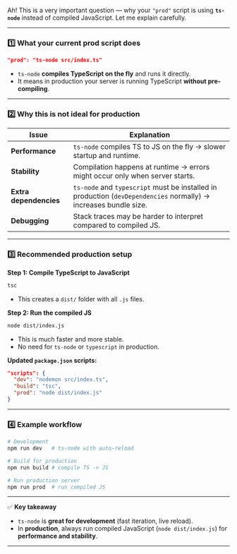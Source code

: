 Ah! This is a very important question — why your `"prod"` script is using **`ts-node`** instead of compiled JavaScript. Let me explain carefully.

---

### 1️⃣ What your current prod script does

```json
"prod": "ts-node src/index.ts"
```

* `ts-node` **compiles TypeScript on the fly** and runs it directly.
* It means in production your server is running TypeScript **without pre-compiling**.

---

### 2️⃣ Why this is **not ideal for production**

| Issue                  | Explanation                                                                                                      |
| ---------------------- | ---------------------------------------------------------------------------------------------------------------- |
| **Performance**        | `ts-node` compiles TS to JS on the fly → slower startup and runtime.                                             |
| **Stability**          | Compilation happens at runtime → errors might occur only when server starts.                                     |
| **Extra dependencies** | `ts-node` and `typescript` must be installed in production (`devDependencies` normally) → increases bundle size. |
| **Debugging**          | Stack traces may be harder to interpret compared to compiled JS.                                                 |

---

### 3️⃣ Recommended production setup

**Step 1: Compile TypeScript to JavaScript**

```bash
tsc
```

* This creates a `dist/` folder with all `.js` files.

**Step 2: Run the compiled JS**

```bash
node dist/index.js
```

* This is much faster and more stable.
* No need for `ts-node` or `typescript` in production.

**Updated `package.json` scripts:**

```json
"scripts": {
  "dev": "nodemon src/index.ts",
  "build": "tsc",
  "prod": "node dist/index.js"
}
```

---

### 4️⃣ Example workflow

```bash
# Development
npm run dev   # ts-node with auto-reload

# Build for production
npm run build # compile TS -> JS

# Run production server
npm run prod  # run compiled JS
```

---

✅ **Key takeaway**

* `ts-node` is **great for development** (fast iteration, live reload).
* In **production**, always run compiled JavaScript (`node dist/index.js`) for **performance and stability**.

---


